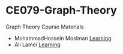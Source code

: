 # CE079-Graph-Theory
Graph Theory Course Materials 
- MohammadHossein Moslman [Learning](https://github.com/mosalman1379/pythonExercise)
- Ali Lamei [Learning](https://github.com/AliLRS/Graph-Theory-Assignment1)
